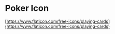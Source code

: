 # Poker Icon

[https://www.flaticon.com/free-icons/playing-cards](https://www.flaticon.com/free-icons/playing-cards)
